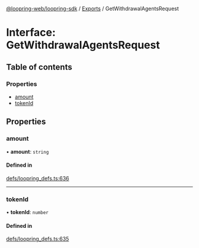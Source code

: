 [@loopring-web/loopring-sdk](../README.md) / [Exports](../modules.md) / GetWithdrawalAgentsRequest

# Interface: GetWithdrawalAgentsRequest

## Table of contents

### Properties

- [amount](GetWithdrawalAgentsRequest.md#amount)
- [tokenId](GetWithdrawalAgentsRequest.md#tokenid)

## Properties

### amount

• **amount**: `string`

#### Defined in

[defs/loopring_defs.ts:636](https://github.com/Loopring/loopring_sdk/blob/300ee65/src/defs/loopring_defs.ts#L636)

___

### tokenId

• **tokenId**: `number`

#### Defined in

[defs/loopring_defs.ts:635](https://github.com/Loopring/loopring_sdk/blob/300ee65/src/defs/loopring_defs.ts#L635)
